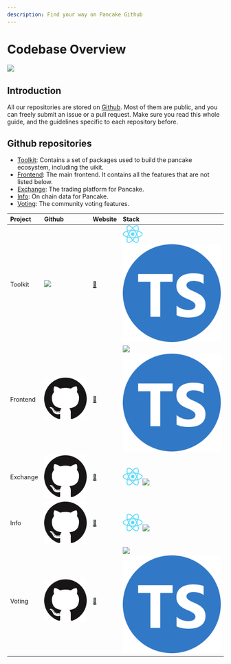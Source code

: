 ```yaml
---
description: Find your way on Pancake Github
---
```


# Codebase Overview

![](../../.gitbook/assets/docs-masthead-18-%20%281%29.png)

## Introduction

All our repositories are stored on [Github](https://github.com/pancakeswap). Most of them are public, and you can freely submit an issue or a pull request. Make sure you read this whole guide, and the guidelines specific to each repository before.

## Github repositories

* [Toolkit](https://github.com/pancakeswap/pancake-toolkit): Contains a set of packages used to build the pancake ecosystem, including the  uikit.
* [Frontend](https://github.com/pancakeswap/pancake-frontend): The main frontend. It contains all the features that are not listed below.
* [Exchange](https://github.com/pancakeswap/pancake-swap-interface): The trading platform for Pancake.
* [Info](https://github.com/pancakeswap/pancake-info): On chain data for Pancake.
* [Voting](https://github.com/pancakeswap/snapshot-front): The community voting features.

| Project | Github | Website | Stack |
| :--- | :--- | :--- | :--- |
| Toolkit | [![](../../.gitbook/assets/github-mark-120px-plus.png)](https://github.com/pancakeswap/pancake-toolkit) | [🔗](https://pancakeswap-uikit.netlify.app/) | ![](../../.gitbook/assets/download%20%283%29.svg)![](../../.gitbook/assets/ts-logo-round-128%20%283%29.svg) |
| Frontend | [![](../../.gitbook/assets/github-mark-120px-plus%20%284%29.png)](https://github.com/pancakeswap/pancake-frontend) | [🔗](https://pancakeswap.finance/) | ![](../../.gitbook/assets/download.svg)![](../../.gitbook/assets/ts-logo-round-128%20%282%29.svg) |
| Exchange | [![](../../.gitbook/assets/github-mark-120px-plus%20%282%29.png)](https://github.com/pancakeswap/pancake-swap-interface) | [🔗](https://exchange.pancakeswap.finance/) | ![](../../.gitbook/assets/download%20%282%29.svg)![](../../.gitbook/assets/ts-logo-round-128.svg) |
| Info | [![](../../.gitbook/assets/github-mark-120px-plus%20%281%29.png)](https://github.com/pancakeswap/pancake-info) | [🔗](https://pancakeswap.info/) | ![](../../.gitbook/assets/download%20%281%29.svg)![](../../.gitbook/assets/javascript-logo.png) |
| Voting | [![](../../.gitbook/assets/github-mark-120px-plus%20%283%29.png)](https://github.com/pancakeswap/snapshot-front) | [🔗](https://voting.pancakeswap.finance/) | ![](../../.gitbook/assets/logo.png) ![](../../.gitbook/assets/ts-logo-round-128%20%281%29.svg) |

